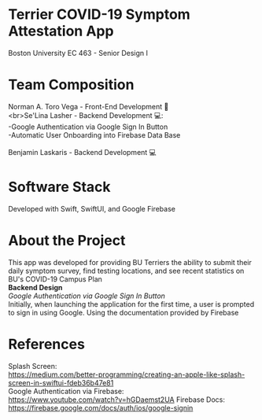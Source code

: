 # Terrier COVID-19 Symptom Attestation App
Boston University EC 463 - Senior Design I

# Team Composition
Norman A. Toro Vega - Front-End Development 🎨 <br/>
<br\>Se'Lina Lasher - Backend Development 💻: <br/>
-Google Authentication via Google Sign In Button <br/>
-Automatic User Onboarding into Firebase Data Base <br/>
<br/>Benjamin Laskaris - Backend Development 💻<br/>

# Software Stack
Developed with Swift, SwiftUI, and Google Firebase

# About the Project
This app was developed for providing BU Terriers the ability to submit their daily symptom survey, find testing locations, and see recent statistics on BU's COVID-19 Campus Plan <br/>
__**Backend Design**__ <br/>
_Google Authentication via Google Sign In Button_ <br/>
Initially, when launching the application for the first time, a user is prompted to sign in using Google. Using the documentation provided by Firebase


# References
Splash Screen: <br/>
https://medium.com/better-programming/creating-an-apple-like-splash-screen-in-swiftui-fdeb36b47e81
<br/>
Google Authentication via Firebase:<br/>
https://www.youtube.com/watch?v=hGDaemst2UA
Firebase Docs: <br/>
https://firebase.google.com/docs/auth/ios/google-signin
